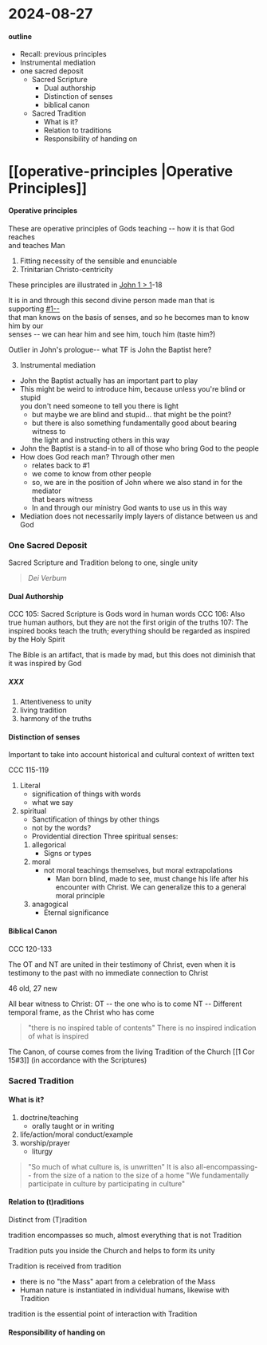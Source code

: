 # 2024-08-27

#### outline
- Recall: previous principles
- Instrumental mediation
- one sacred deposit
    - Sacred Scripture
        - Dual authorship
        - Distinction of senses
        - biblical canon
    - Sacred Tradition
        - What is it?
        - Relation to traditions
        - Responsibility of handing on

# [[operative-principles |Operative Principles]]

#### Operative principles

These are operative principles of Gods teaching -- how it is that God reaches  
and teaches Man

1. Fitting necessity of the sensible and enunciable
2. Trinitarian Christo-centricity

These principles are illustrated in [John 1 > 1](app://obsidian.md/John%201#1)-18

It is in and through this second divine person made man that is supporting [#1--](app://obsidian.md/index.html#1--)  
that man knows on the basis of senses, and so he becomes man to know him by our  
senses -- we can hear him and see him, touch him (taste him?)

Outlier in John's prologue-- what TF is John the Baptist here?

3. Instrumental mediation

- John the Baptist actually has an important part to play
- This might be weird to introduce him, because unless you're blind or stupid  
    you don't need someone to tell you there is light  
    - but maybe we are blind and stupid... that might be the point?  
    - but there is also something fundamentally good about bearing witness to  
    the light and instructing others in this way
- John the Baptist is a stand-in to all of those who bring God to the people
- How does God reach man? Through other men
    - relates back to #1
    - we come to know from other people
    - so, we are in the position of John where we also stand in for the mediator  
        that bears witness
    - In and through our ministry God wants to use us in this way
- Mediation does not necessarily imply layers of distance between us and God

### One Sacred Deposit
Sacred Scripture and Tradition belong to one, single unity

> *Dei Verbum* 

#### Dual Authorship
CCC 105: Sacred Scripture is Gods word in human words
CCC 106: Also true human authors, but they are not the first origin of the
truths
107: The inspired books teach the truth; everything should be regarded as
inspired by the Holy Spirit

The Bible is an artifact, that is made by mad, but this does not diminish that
it was inspired by God

##### XXX
1. Attentiveness to unity
2. living tradition
3. harmony of the truths

#### Distinction of senses
Important to take into account historical and cultural context of written text

CCC 115-119
1. Literal
    - signification of things with words
    - what we say
2. spiritual
    - Sanctification of things by other things
    - not by the words?
    - Providential direction
    Three spiritual senses:
    1. allegorical
        - Signs or types
    2. moral
        - not moral teachings themselves, but moral extrapolations
            - Man born blind, made to see, must change his life after his
            encounter with Christ. We can generalize this to a general moral
            principle
    3. anagogical
        - Eternal significance

#### Biblical Canon
CCC 120-133

The OT and NT are united in their testimony of Christ, even when it is
testimony to the past with no immediate connection to Christ

46 old, 27 new

All bear witness to Christ:
OT -- the one who is to come
NT -- Different temporal frame, as the Christ who has come

> "there is no inspired table of contents"
There is no inspired indication of what is inspired

The Canon, of course comes from the living Tradition of the Church
[[1 Cor 15#3]] (in accordance with the Scriptures)

### Sacred Tradition
#### What is it?
1. doctrine/teaching
    - orally taught or in writing
2. life/action/moral conduct/example
3. worship/prayer
    - liturgy

> "So much of what culture is, is unwritten"
> It is also all-encompassing-- from the size of a nation to the size of a home
> "We fundamentally participate in culture by participating in culture"

#### Relation to (t)raditions
Distinct from (T)radition

tradition encompasses so much, almost everything that is not Tradition

Tradition puts you inside the Church and helps to form its unity

Tradition is received from tradition
- there is no "the Mass" apart from a celebration of the Mass
- Human nature is instantiated in individual humans, likewise with Tradition

tradition is the essential point of interaction with Tradition

#### Responsibility of handing on














